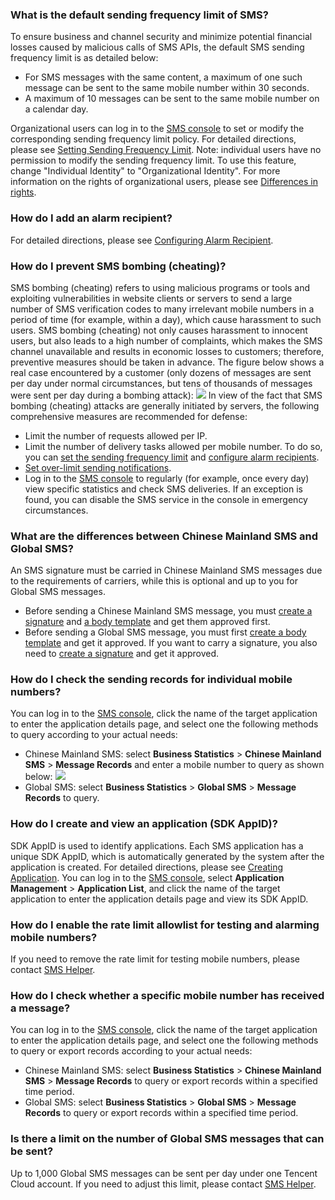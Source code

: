 ### What is the default sending frequency limit of SMS?
To ensure business and channel security and minimize potential financial losses caused by malicious calls of SMS APIs, the default SMS sending frequency limit is as detailed below:
- For SMS messages with the same content, a maximum of one such message can be sent to the same mobile number within 30 seconds.
- A maximum of 10 messages can be sent to the same mobile number on a calendar day.

Organizational users can log in to the [SMS console](https://console.cloud.tencent.com/smsv2) to set or modify the corresponding sending frequency limit policy. For detailed directions, please see [Setting Sending Frequency Limit](https://intl.cloud.tencent.com/document/product/382/35469).
Note: individual users have no permission to modify the sending frequency limit. To use this feature, change "Individual Identity" to "Organizational Identity". For more information on the rights of organizational users, please see [Differences in rights](https://intl.cloud.tencent.com/document/product/382/40653).

### How do I add an alarm recipient?
For detailed directions, please see [Configuring Alarm Recipient](https://intl.cloud.tencent.com/document/product/382/35470).

### How do I prevent SMS bombing (cheating)?[](id:Q4)
SMS bombing (cheating) refers to using malicious programs or tools and exploiting vulnerabilities in website clients or servers to send a large number of SMS verification codes to many irrelevant mobile numbers in a period of time (for example, within a day), which cause harassment to such users.
SMS bombing (cheating) not only causes harassment to innocent users, but also leads to a high number of complaints, which makes the SMS channel unavailable and results in economic losses to customers; therefore, preventive measures should be taken in advance.
The figure below shows a real case encountered by a customer (only dozens of messages are sent per day under normal circumstances, but tens of thousands of messages were sent per day during a bombing attack):
![](https://qcloudimg.tencent-cloud.cn/raw/c3ff91b92b3b11a3ea4f8f921fd3555a.png)
In view of the fact that SMS bombing (cheating) attacks are generally initiated by servers, the following comprehensive measures are recommended for defense:

- Limit the number of requests allowed per IP.
- Limit the number of delivery tasks allowed per mobile number. To do so, you can [set the sending frequency limit](https://intl.cloud.tencent.com/document/product/382/35469) and [configure alarm recipients](https://intl.cloud.tencent.com/document/product/382/35470).
- [Set over-limit sending notifications](https://intl.cloud.tencent.com/document/product/382/35469).
- Log in to the [SMS console](https://console.cloud.tencent.com/smsv2) to regularly (for example, once every day) view specific statistics and check SMS deliveries. If an exception is found, you can disable the SMS service in the console in emergency circumstances.

### What are the differences between Chinese Mainland SMS and Global SMS?
An SMS signature must be carried in Chinese Mainland SMS messages due to the requirements of carriers, while this is optional and up to you for Global SMS messages.
- Before sending a Chinese Mainland SMS message, you must [create a signature](https://intl.cloud.tencent.com/document/product/382/35456) and [a body template](https://intl.cloud.tencent.com/document/product/382/35457) and get them approved first.
- Before sending a Global SMS message, you must first [create a body template](https://intl.cloud.tencent.com/document/product/382/35461) and get it approved. If you want to carry a signature, you also need to [create a signature](https://intl.cloud.tencent.com/document/product/382/35460) and get it approved.

### How do I check the sending records for individual mobile numbers?
You can log in to the [SMS console](https://console.cloud.tencent.com/smsv2), click the name of the target application to enter the application details page, and select one the following methods to query according to your actual needs:
- Chinese Mainland SMS: select **Business Statistics** > **Chinese Mainland SMS** > **Message Records** and enter a mobile number to query as shown below:
![](https://qcloudimg.tencent-cloud.cn/raw/a727c37158e9b9d3688ebfeabc13d512.png)
- Global SMS: select **Business Statistics** > **Global SMS** > **Message Records** to query.

### How do I create and view an application (SDK AppID)?
SDK AppID is used to identify applications. Each SMS application has a unique SDK AppID, which is automatically generated by the system after the application is created. For detailed directions, please see [Creating Application](https://intl.cloud.tencent.com/document/product/382/35468).
You can log in to the [SMS console](https://console.cloud.tencent.com/smsv2), select **Application Management** > **Application List**, and click the name of the target application to enter the application details page and view its SDK AppID.

### How do I enable the rate limit allowlist for testing and alarming mobile numbers?
If you need to remove the rate limit for testing mobile numbers, please contact [SMS Helper](https://tccc.qcloud.com/web/im/index.html#/chat?webAppId=8fa15978f85cb41f7e2ea36920cb3ae1&title=Sms).

### How do I check whether a specific mobile number has received a message?
You can log in to the [SMS console](https://console.cloud.tencent.com/smsv2), click the name of the target application to enter the application details page, and select one the following methods to query or export records according to your actual needs:
- Chinese Mainland SMS: select **Business Statistics** > **Chinese Mainland SMS** > **Message Records** to query or export records within a specified time period.
- Global SMS: select **Business Statistics** > **Global SMS** > **Message Records** to query or export records within a specified time period.

### Is there a limit on the number of Global SMS messages that can be sent?
Up to 1,000 Global SMS messages can be sent per day under one Tencent Cloud account. If you need to adjust this limit, please contact [SMS Helper](https://tccc.qcloud.com/web/im/index.html#/chat?webAppId=8fa15978f85cb41f7e2ea36920cb3ae1&title=Sms).

